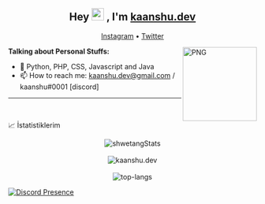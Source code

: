 
<h2 align="center">Hey <img src="https://media.giphy.com/media/hvRJCLFzcasrR4ia7z/giphy.gif" width="25px"> , I'm <a href="https://github.com/kaanshudev">kaanshu.dev</a></h2>
<p align="center">
  <a href="https://www.instagram.com/kxxnzy/">Instagram</a> •
  <a href="https://twitter.com/kxxnzy">Twitter</a>
</p>

<img align="right" height="150rem" alt="PNG" src="https://images-ext-1.discordapp.net/external/N7gUHXwao3WmGDWvcyfJO_4_tCx4fjVUQ-CeuHUdd0U/%3Fsize%3D4096/https/cdn.discordapp.com/icons/918227969003114558/3f8df3318e0d205caa5755c30540cf5e.png" />

**Talking about Personal Stuffs:**

- 🌱  Python, PHP, CSS, Javascript and Java 
- 📫  How to reach me: kaanshu.dev@gmail.com / kaanshu#0001 [discord]

***

 <br>

📈 İstatistiklerim <br />



<p align="center">
  <img src="https://github-readme-stats.vercel.app/api?username=Shwetang550&theme=dark&show_icons=true" alt="shwetangStats" />  
  <br />
  <br />
  <img src="https://komarev.com/ghpvc/?username=JSYolo&label=Ziyaretçi%20Sayısı&color=351c75" alt="kaanshu.dev" />
  <br />
  <br />
  <img src="https://github-readme-stats.vercel.app/api/top-langs/?username=Shwetang550&layout=compact&theme=dark" alt="top-langs" />
</p>






[![Discord Presence](https://lanyard.cnrad.dev/api/:id)](https://discord.com/users/442516411345010690)
